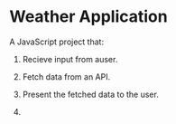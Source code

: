 # Weather Application

A JavaScript project that:

1. Recieve input from  auser.

2. Fetch data from an API.

3. Present the fetched data to the user. 

4. 